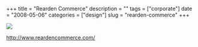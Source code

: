 +++
title = "Rearden Commerce"
description = ""
tags = ["corporate"]
date = "2008-05-06"
categories = ["design"]
slug = "rearden-commerce"
+++


 

  <div id="screens-thumbs" class="clearfix">
    <div class="txt-center" id="design-submission"><a href="http://www.reardencommerce.com/"><img id='bluga-thumbnail-1236' class='bluga-thumbnail large' src='//konigi.com/media/bluga/
wt48209e1f2eb71_0.jpg'/></a></div>  
  </div>   
<p><a href="http://www.reardencommerce.com/">http://www.reardencommerce.com/</a></p>




